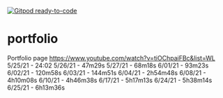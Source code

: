 [![Gitpod ready-to-code](https://img.shields.io/badge/Gitpod-ready--to--code-blue?logo=gitpod)](https://gitpod.io/#https://github.com/Spydirwebb/portfolio)

# portfolio
Portfolio page
https://www.youtube.com/watch?v=tiOChpaiFBc&list=WL
5/25/21 - 24:02
5/26/21 - 47m29s
5/27/21 - 68m18s
6/01/21 - 93m23s
6/02/21 - 120m58s
6/03/21 - 144m51s
6/04/21 - 2h54m48s
6/08/21 - 4h10m08s
6/10/21 - 4h46m38s
6/17/21 - 5h17m13s
6/24/21 - 5h38m14s
6/25/21 - 6h13m36s